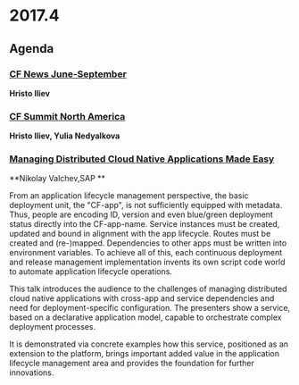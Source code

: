 # 2017.4

## Agenda

### [CF News June-September](https://www.slideshare.net/hsiliev/cf-news-june-september-2017)
**Hristo Iliev**

### [CF Summit North America ](https://www.slideshare.net/hsiliev/cfs-na-2017)
**Hristo Iliev, Yulia Nedyalkova**

### [Managing Distributed Cloud Native Applications Made Easy](http://schd.ws/hosted_files/cfeu17/0f/CF_Summit_EU_final.pdf)
**Nikolay Valchev,SAP **

From an application lifecycle management perspective, the basic deployment unit, the "CF-app", is not sufficiently equipped with metadata. Thus, people are encoding ID, version and even blue/green deployment status directly into the CF-app-name. Service instances must be created, updated and bound in alignment with the app lifecycle. Routes must be created and (re-)mapped. Dependencies to other apps must be written into environment variables. To achieve all of this, each continuous deployment and release management implementation invents its own script code world to automate application lifecycle operations.

This talk introduces the audience to the challenges of managing distributed cloud native applications with cross-app and service dependencies and need for deployment-specific configuration. The presenters show a service, based on a declarative application model, capable to orchestrate complex deployment processes.

It is demonstrated via concrete examples how this service, positioned as an extension to the platform, brings important added value in the application lifecycle management area and provides the foundation for further innovations. 
